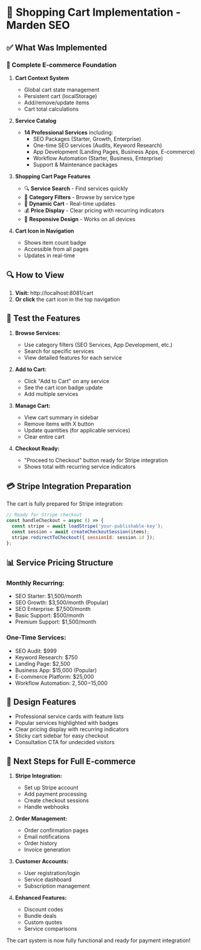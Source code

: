 # 🛒 Shopping Cart Implementation - Marden SEO

## ✅ What Was Implemented

### 🎯 Complete E-commerce Foundation

1. **Cart Context System**
   - Global cart state management
   - Persistent cart (localStorage)
   - Add/remove/update items
   - Cart total calculations

2. **Service Catalog**
   - **14 Professional Services** including:
     - SEO Packages (Starter, Growth, Enterprise)
     - One-time SEO services (Audits, Keyword Research)
     - App Development (Landing Pages, Business Apps, E-commerce)
     - Workflow Automation (Starter, Business, Enterprise)
     - Support & Maintenance packages

3. **Shopping Cart Page Features**
   - 🔍 **Service Search** - Find services quickly
   - 📁 **Category Filters** - Browse by service type
   - 🛒 **Dynamic Cart** - Real-time updates
   - 💰 **Price Display** - Clear pricing with recurring indicators
   - 📱 **Responsive Design** - Works on all devices

4. **Cart Icon in Navigation**
   - Shows item count badge
   - Accessible from all pages
   - Updates in real-time

## 🔍 How to View

1. **Visit:** http://localhost:8081/cart
2. **Or click** the cart icon in the top navigation

## 🧪 Test the Features

1. **Browse Services:**
   - Use category filters (SEO Services, App Development, etc.)
   - Search for specific services
   - View detailed features for each service

2. **Add to Cart:**
   - Click "Add to Cart" on any service
   - See the cart icon badge update
   - Add multiple services

3. **Manage Cart:**
   - View cart summary in sidebar
   - Remove items with X button
   - Update quantities (for applicable services)
   - Clear entire cart

4. **Checkout Ready:**
   - "Proceed to Checkout" button ready for Stripe integration
   - Shows total with recurring service indicators

## 💳 Stripe Integration Preparation

The cart is fully prepared for Stripe integration:

```javascript
// Ready for Stripe checkout
const handleCheckout = async () => {
  const stripe = await loadStripe('your-publishable-key');
  const session = await createCheckoutSession(items);
  stripe.redirectToCheckout({ sessionId: session.id });
};
```

## 📊 Service Pricing Structure

### Monthly Recurring:
- SEO Starter: $1,500/month
- SEO Growth: $3,500/month (Popular)
- SEO Enterprise: $7,500/month
- Basic Support: $500/month
- Premium Support: $1,500/month

### One-Time Services:
- SEO Audit: $999
- Keyword Research: $750
- Landing Page: $2,500
- Business App: $15,000 (Popular)
- E-commerce Platform: $25,000
- Workflow Automation: $2,500-$15,000

## 🎨 Design Features

- Professional service cards with feature lists
- Popular services highlighted with badges
- Clear pricing display with recurring indicators
- Sticky cart sidebar for easy checkout
- Consultation CTA for undecided visitors

## 🚀 Next Steps for Full E-commerce

1. **Stripe Integration:**
   - Set up Stripe account
   - Add payment processing
   - Create checkout sessions
   - Handle webhooks

2. **Order Management:**
   - Order confirmation pages
   - Email notifications
   - Order history
   - Invoice generation

3. **Customer Accounts:**
   - User registration/login
   - Service dashboard
   - Subscription management

4. **Enhanced Features:**
   - Discount codes
   - Bundle deals
   - Custom quotes
   - Service comparisons

The cart system is now fully functional and ready for payment integration!